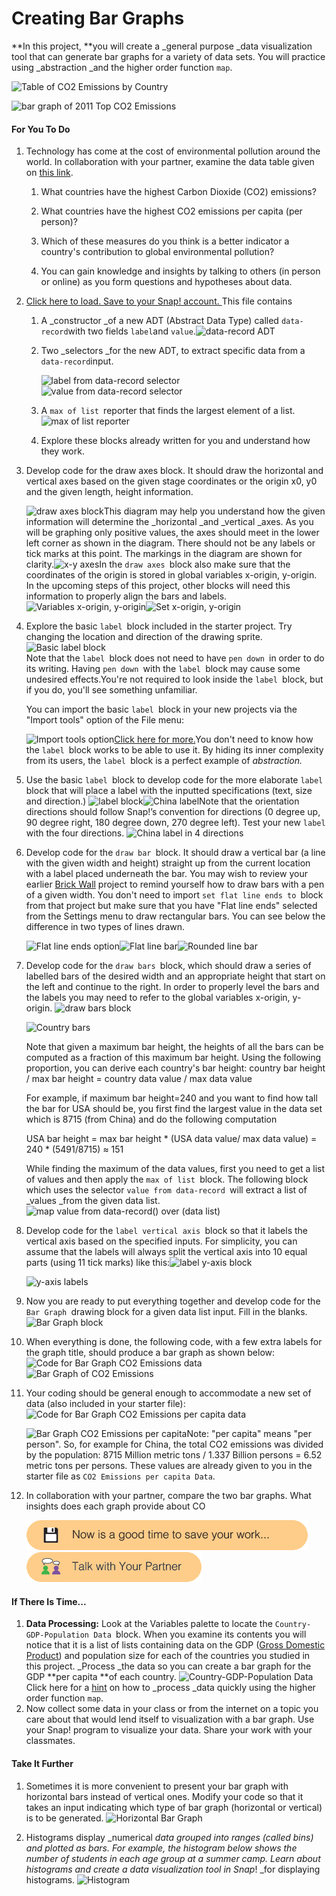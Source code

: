 # Creating Bar Graphs

**In this project, **you will create a \_general purpose \_data visualization tool that can generate bar graphs for a variety of data sets. You will practice using \_abstraction \_and the higher order function `map`.

![](https://bjc.edc.org/bjc-r/img/3-lists/BarGraph_img/CO2Table.png "Table of CO2 Emissions by Country")

![](https://bjc.edc.org/bjc-r/img/3-lists/BarGraph_img/BarGraphAnimation.gif "bar graph of 2011 Top CO2 Emissions")

#### For You To Do

1. Technology has come at the cost of environmental pollution around the world. In collaboration with your partner, examine the data table given on [this link](http://www.ucsusa.org/global_warming/science_and_impacts/science/each-countrys-share-of-co2.html#.WVqJI9PytE5).

   1. What countries have the highest Carbon Dioxide \(CO2\) emissions?
   2. What countries have the highest CO2 emissions per capita \(per person\)?

   3. Which of these measures do you think is a better indicator a country's contribution to global environmental pollution?

   4. You can gain knowledge and insights by talking to others \(in person or online\) as you form questions and hypotheses about data.

2. [Click here to load. Save to your Snap! account. ](http://snap.berkeley.edu/snapsource/snap.html#open:https://bjc.edc.org/bjc-r/prog/3-lists/U3L4-BarGraph.xml)This file contains

   1. A \_constructor \_of a new ADT \(Abstract Data Type\) called `data-record`with two fields `label`and `value`.![](https://bjc.edc.org/bjc-r/img/3-lists/BarGraph_img/datalabelvaluewithResult.png "data-record ADT")

   2. Two \_selectors \_for the new ADT, to extract specific data from a `data-record`input.

      ![](https://bjc.edc.org/bjc-r/img/3-lists/BarGraph_img/getlabelwithResult.png "label from data-record selector")  
      ![](https://bjc.edc.org/bjc-r/img/3-lists/BarGraph_img/getvaluewithResult.png "value from data-record selector")

   3. A `max of list `reporter that finds the largest element of a list. ![](https://bjc.edc.org/bjc-r/img/3-lists/BarGraph_img/maxoflistwithResult.png "max of list reporter")

   4. Explore these blocks already written for you and understand how they work.

3. Develop code for the draw axes block. It should draw the horizontal and vertical axes based on the given stage coordinates or the origin x0, y0 and the given length, height information.

   ![](https://bjc.edc.org/bjc-r/img/3-lists/BarGraph_img/drawAxis.png "draw axes block")This diagram may help you understand how the given information will determine the _horizontal _and _vertical _axes. As you will be graphing only positive values, the axes should meet in the lower left corner as shown in the diagram. There should not be any labels or tick marks at this point. The markings in the diagram are shown for clarity.![](https://bjc.edc.org/bjc-r/img/3-lists/BarGraph_img/axeshorizvert.png "x-y axes")In the `draw axes `block also make sure that the coordinates of the origin is stored in global variables x-origin, y-origin. In the upcoming steps of this project, other blocks will need this information to properly align the bars and labels.![](https://bjc.edc.org/bjc-r/img/3-lists/BarGraph_img/globalx0y0.png "Variables x-origin, y-origin")![](https://bjc.edc.org/bjc-r/img/3-lists/BarGraph_img/setXYOrigin.png "Set x-origin, y-origin")

4. Explore the basic `label `block included in the starter project. Try changing the location and direction of the drawing sprite.![](https://bjc.edc.org/bjc-r/img/3-lists/BarGraph_img/labelofsize.png "Basic label block")  
   Note that the `label `block does not need to have `pen down `in order to do its writing. Having `pen down `with the `label `block may cause some undesired effects.You're not required to look inside the `label `block, but if you do, you'll see something unfamiliar. 

   You can import the basic `label `block in your new projects via the "Import tools" option of the File menu:

   ![](https://bjc.edc.org/bjc-r/img/3-lists/BarGraph_img/importTools.png "Import tools option")[Click here for more.](https://bjc.edc.org/bjc-r/cur/programming/3-lists/4-graphing/1-bar-graphs.html?topic=nyc_bjc%2F3-lists.topic&course=bjc4nyc.html&novideo&noassignment#hint-1)You don't need to know how the `label `block works to be able to use it. By hiding its inner complexity from its users, the `label `block is a perfect example of _abstraction._

5. Use the basic `label `block to develop code for the more elaborate `label `block that will place a label with the inputted specifications \(text, size and direction.\) ![](https://bjc.edc.org/bjc-r/img/3-lists/BarGraph_img/labelChina.png "label block")![](https://bjc.edc.org/bjc-r/img/3-lists/BarGraph_img/China.png "China label")Note that the orientation directions should follow Snap!’s convention for directions \(0 degree up, 90 degree right, 180 degree down, 270 degree left\). Test your new `label `with the four directions. ![](https://bjc.edc.org/bjc-r/img/3-lists/BarGraph_img/ChinaLabels.png "China label in 4 directions")

6. Develop code for the `draw bar `block. It should draw a vertical bar \(a line with the given width and height\) straight up from the current location with a label placed underneath the bar. You may wish to review your earlier [Brick Wall](https://bjc.edc.org/bjc-r/cur/programming/2-complexity/4-abstraction/3-brick-wall.html) project to remind yourself how to draw bars with a pen of a given width. You don't need to import `set flat line ends to `block from that project but make sure that you have "Flat line ends" selected from the Settings menu to draw rectangular bars. You can see below the difference in two types of lines drawn.

   ![](https://bjc.edc.org/bjc-r/img/3-lists/BarGraph_img/FlatLineEnds.png "Flat line ends option")![](https://bjc.edc.org/bjc-r/img/3-lists/BarGraph_img/FlatLineBar.png "Flat line bar")![](https://bjc.edc.org/bjc-r/img/3-lists/BarGraph_img/RoundedBar.png "Rounded line bar")

7. Develop code for the `draw bars `block, which should draw a series of labelled bars of the desired width and an appropriate height that start on the left and continue to the right. In order to properly level the bars and the labels you may need to refer to the global variables x-origin, y-origin. ![](https://bjc.edc.org/bjc-r/img/3-lists/BarGraph_img/drawthebars.png "draw bars block")

   ![](https://bjc.edc.org/bjc-r/img/3-lists/BarGraph_img/bars.png "Country bars")

  
  
   Note that given a maximum bar height, the heights of all the bars can be computed as a fraction of this maximum bar height. Using the following proportion, you can derive each country's bar height: country bar height / max bar height = country data value / max data value

   For example, if maximum bar height=240 and you want to find how tall the bar for USA should be, you first find the largest value in the data set which is 8715 \(from China\) and do the following computation

   USA bar height = max bar height \* \(USA data value/ max data value\) = 240 \* \(5491/8715\) ≈ 151

   While finding the maximum of the data values, first you need to get a list of values and then apply the `max of list `block. The following block which uses the selector `value from data-record `will extract a list of _values _from the given data list.  
   ![](https://bjc.edc.org/bjc-r/img/3-lists/BarGraph_img/mapgetvalue.png "map value from data-record\(\) over \(data list\)")  

8. Develop code for the `label vertical axis `block so that it labels the vertical axis based on the specified inputs. For simplicity, you can assume that the labels will always split the vertical axis into 10 equal parts \(using 11 tick marks\) like this:![](https://bjc.edc.org/bjc-r/img/3-lists/BarGraph_img/labelyaxis.png "label y-axis block")

   ![](https://bjc.edc.org/bjc-r/img/3-lists/BarGraph_img/yaxislabels.png "y-axis labels")  

9. Now you are ready to put everything together and develop code for the `Bar Graph `drawing block for a given data list input. Fill in the blanks. ![](https://bjc.edc.org/bjc-r/img/3-lists/BarGraph_img/BarGraphdata.png "Bar Graph block")

10.  When everything is done, the following code, with a few extra labels for the graph title, should produce a bar graph as shown below: ![](https://bjc.edc.org/bjc-r/img/3-lists/BarGraph_img/codeCO2EmissionsData.png "Code for Bar Graph CO2 Emissions data") ![](https://bjc.edc.org/bjc-r/img/3-lists/BarGraph_img/CO2bargraph.png "Bar Graph of CO2 Emissions")

11. Your coding should be general enough to accommodate a new set of data \(also included in your starter file\): ![](https://bjc.edc.org/bjc-r/img/3-lists/BarGraph_img/codeCO2EmissionsPerCapita.png "Code for Bar Graph CO2 Emissions per capita data")

  


    ![](https://bjc.edc.org/bjc-r/img/3-lists/BarGraph_img/CO2EmissionsPerCapita.png "Bar Graph CO2 Emissions per capita")Note: "per capita" means "per person". So, for example for China, the total CO2 emissions was divided by the population: 8715 Million metric tons / 1.337 Billion persons = 6.52 metric tons per persons. These values are already given to you in the starter file as `CO2 Emissions per capita Data`.

12. In collaboration with your partner, compare the two bar graphs. What insights does each graph provide about CO

  
    ![](/assets/save.png)![](/assets/talk_with_partner.png)  
 

#### If There Is Time...

1. **Data Processing:** Look at the Variables palette to locate the `Country-GDP-Population Data `block. When you examine its contents you will notice that it is a list of lists containing data on the GDP \([Gross Domestic Product](https://en.wikipedia.org/wiki/Gross_domestic_product)\) and population size for each of the countries you studied in this project. _Process _the data so you can create a bar graph for the GDP **per capita **of each country. ![](https://bjc.edc.org/bjc-r/img/3-lists/BarGraph_img/Country-GDP-Population.png "Country-GDP-Population Data")Click here for a [hint](https://bjc.edc.org/bjc-r/cur/programming/3-lists/4-graphing/1-bar-graphs.html?topic=nyc_bjc%2F3-lists.topic&course=bjc4nyc.html&novideo&noassignment#hint-2) on how to _process _data quickly using the higher order function `map`.
2. Now collect some data in your class or from the internet on a topic you care about that would lend itself to visualization with a bar graph. Use your Snap! program to visualize your data. Share your work with your classmates.

#### Take It Further

1. Sometimes it is more convenient to present your bar graph with horizontal bars instead of vertical ones. Modify your code so that it takes an input indicating which type of bar graph \(horizontal or vertical\) is to be generated. ![](https://bjc.edc.org/bjc-r/img/3-lists/BarGraph_img/HorizontalBarGraph.png "Horizontal Bar Graph")

2. Histograms display _numerical _data grouped into ranges \(called bins\) and plotted as bars. For example, the histogram below shows the number of students in each age group at a summer camp. Learn about histograms and create a data visualization tool in Snap_! _for displaying histograms. ![](https://bjc.edc.org/bjc-r/img/3-lists/BarGraph_img/Histogram.JPG "Histogram")

  
  

####  

#### 

  
  
  


  


  




